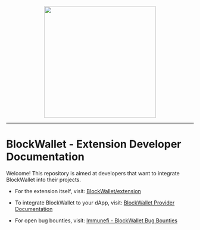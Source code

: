 <br /> 
<p align="center">
  <a href="https://blockwallet.io">
    <picture>
      <source media="(prefers-color-scheme: dark)" srcset="https://user-images.githubusercontent.com/11839151/188500975-8cd95d07-c419-48aa-bb85-4200a6526f68.svg" />
      <source media="(prefers-color-scheme: light)" srcset="https://blockwallet.io/static/images/logo-blockwallet-black.svg" />
      <img src="[https://blockwallet.io/static/images/logo-medium.svg](https://user-images.githubusercontent.com/11839151/188500975-8cd95d07-c419-48aa-bb85-4200a6526f68.svg)" width="300" />
    </picture>
  </a>
</p>

<hr />

# BlockWallet - Extension Developer Documentation

Welcome! This repository is aimed at developers that want to integrate BlockWallet into their projects.

- For the extension itself, visit: [BlockWallet/extension](https://github.com/block-wallet/extension)

- To integrate BlockWallet to your dApp, visit: [BlockWallet Provider Documentation](https://github.com/block-wallet/block-extension-dev-docs/tree/main/provider)

- For open bug bounties, visit: [Immunefi - BlockWallet Bug Bounties](https://immunefi.com/bounty/blockwallet)
